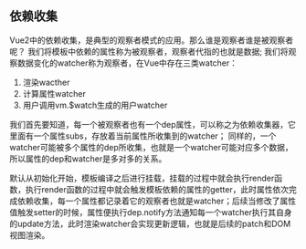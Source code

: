 ## 依赖收集

Vue2中的依赖收集，是典型的观察者模式的应用。那么谁是观察者谁是被观察者呢？
我们将模板中依赖的属性称为被观察者，观察者代指的也就是数据;
我们将观察数据变化的watcher称为观察者，在Vue中存在三类watcher：

1. 渲染wacther
2. 计算属性watcher
3. 用户调用vm.$watch生成的用户watcher

我们首先要知道，每一个被观察者也有一个dep属性，可以称之为依赖收集器，它里面有一个属性subs，存放着当前属性所收集到的watcher；
同样的，一个watcher可能被多个属性的dep所收集，也就是一个watcher可能对应多个数据，所以属性的dep和watcher是多对多的关系。

默认从初始化开始，模板编译之后进行挂载，挂载的过程中就会执行render函数，执行render函数的过程中就会触发模板依赖的属性的getter，此时属性依次完成依赖收集，每一个属性都记录着它的观察者也就是watcher；后续当修改了属性值触发setter的时候，属性便执行dep.notify方法通知每一个watcher执行其自身的update方法，此时渲染watcher会实现更新逻辑，也就是后续的patch和DOM视图渲染。

